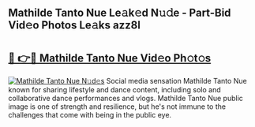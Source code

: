 ## Mathilde Tanto Nue Le𝚊k𝚎d N𝚞𝚍e - Part-Bid Vid𝚎o Photos Le𝚊ks azz8l

# <h2><a href="http://fb2nv8.evod.top/?m=Mathilde+Tanto+Nue">🔗 👉🔴 Mathilde Tanto Nue Vid𝚎o Ph𝚘t𝚘s</a></h2>

[![Mathilde Tanto Nue N𝚞d𝚎s](https://i.imgur.com/8V9OHl7.gif)](http://fb2nv8.evod.top/?m=Mathilde+Tanto+Nue)
Social media sensation Mathilde Tanto Nue known for sharing lifestyle and dance content, including solo and collaborative dance performances and vlogs. Mathilde Tanto Nue public image is one of strength and resilience, but he's not immune to the challenges that come with being in the public eye. 
